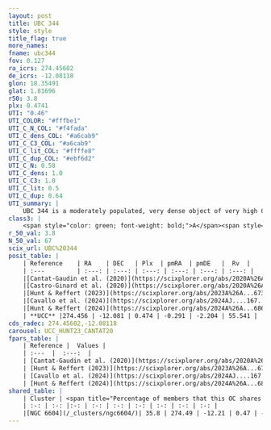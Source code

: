 ```yaml
---
layout: post
title: UBC 344
style: style
title_flag: true
more_names: 
fname: ubc344
fov: 0.127
ra_icrs: 274.45602
de_icrs: -12.08118
glon: 18.35491
glat: 1.81696
r50: 3.8
plx: 0.4741
UTI: "0.46"
UTI_COLOR: "#fffbe1"
UTI_C_N_COL: "#f4fada"
UTI_C_dens_COL: "#a6cab9"
UTI_C_C3_COL: "#a6cab9"
UTI_C_lit_COL: "#ffffe8"
UTI_C_dup_COL: "#ebf6d2"
UTI_C_N: 0.58
UTI_C_dens: 1.0
UTI_C_C3: 1.0
UTI_C_lit: 0.5
UTI_C_dup: 0.64
UTI_summary: |
    UBC 344 is a moderately populated, very dense object of very high C3 quality. It is moderately studied in the literature.<br><br>This is likely a unique object, which shares a moderate percentage of members with at least one previously reported entry.
class3: |
    <span style="color: green; font-weight: bold;">A</span><span style="color: green; font-weight: bold;">A</span>
r_50_val: 3.8
N_50_val: 67
scix_url: UBC%20344
posit_table: |
    | Reference    | RA    | DEC   | Plx  | pmRA  | pmDE   |  Rv  |
    | :---         | :---: | :---: | :---: | :---: | :---: | :---: |
    |[Cantat-Gaudin et al. (2020)](https://scixplorer.org/abs/2020A%26A...640A...1C) | 274.475 | -12.083 | 0.466 | -0.331 | -2.168 | -- |
    |[Castro-Ginard et al. (2020)](https://scixplorer.org/abs/2020A%26A...635A..45C) | 274.463 | -12.072 | 0.469 | -0.332 | -2.187 | -- |
    |[Hunt & Reffert (2023)](https://scixplorer.org/abs/2023A%26A...673A.114H) | 274.542 | -11.905 | 0.475 | -0.246 | -2.152 | 9.491 |
    |[Cavallo et al. (2024)](https://scixplorer.org/abs/2024AJ....167...12C) | 274.478 | -11.997 | 0.476 | -- | -- | -- |
    |[Hunt & Reffert (2024)](https://scixplorer.org/abs/2024A%26A...686A..42H) | 274.542 | -11.905 | 0.475 | -0.246 | -2.152 | 9.491 |
    | **UCC** |274.456 | -12.081 | 0.474 | -0.291 | -2.204 | 55.541 | 
cds_radec: 274.45602,-12.08118
carousel: UCC_HUNT23_CANTAT20
fpars_table: |
    | Reference |  Values |
    | :---  |  :---:  |
    | [Cantat-Gaudin et al. (2020)](https://scixplorer.org/abs/2020A%26A...640A...1C) | `AVNN=3.02, DMNN=11.42, AgeNN=6.54` |
    | [Hunt & Reffert (2023)](https://scixplorer.org/abs/2023A%26A...673A.114H) | `AV50=3.749, diffAV50=2.147, MOD50=11.503, logAge50=6.53` |
    | [Cavallo et al. (2024)](https://scixplorer.org/abs/2024AJ....167...12C) | `AV50=3.48, dMod50=11.15, logAge50=6.97, [Fe/H]50=0.34` |
    | [Hunt & Reffert (2024)](https://scixplorer.org/abs/2024A%26A...686A..42H) | `MassJ=1622.62` |
shared_table: |
    | Cluster | <span title="Percentage of members that this OC shares with the ones listed">%</span>   | RA   | DEC   | Plx   | pmRA  | pmDE  | Rv | UTI |
    | :-: | :-: |:-: | :-: | :-: | :-: | :-: | :-: | :-: |
    |[NGC 6604](/_clusters/ngc6604/)| 35.8 | 274.49 | -12.21 | 0.47 | -0.43 | -2.4 | -9.31 |0.95 |
---
```

